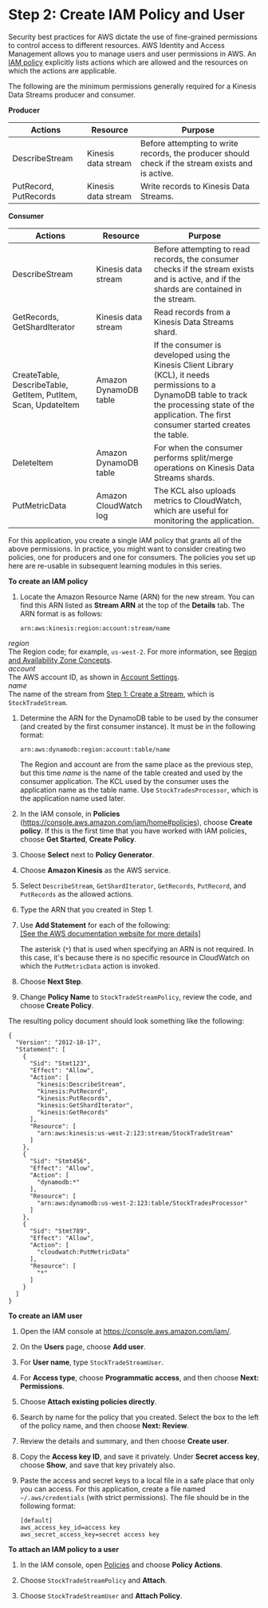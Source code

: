 # Step 2: Create IAM Policy and User<a name="learning-kinesis-module-one-iam"></a>

Security best practices for AWS dictate the use of fine\-grained permissions to control access to different resources\. AWS Identity and Access Management allows you to manage users and user permissions in AWS\. An [IAM policy](http://docs.aws.amazon.com/IAM/latest/UserGuide/PoliciesOverview.html) explicitly lists actions which are allowed and the resources on which the actions are applicable\.

The following are the minimum permissions generally required for a Kinesis Data Streams producer and consumer\.


**Producer**  

| Actions | Resource | Purpose | 
| --- | --- | --- | 
| DescribeStream | Kinesis data stream | Before attempting to write records, the producer should check if the stream exists and is active\. | 
| PutRecord, PutRecords | Kinesis data stream | Write records to Kinesis Data Streams\. | 


**Consumer**  

| **Actions** | **Resource** | **Purpose** | 
| --- | --- | --- | 
| DescribeStream | Kinesis data stream | Before attempting to read records, the consumer checks if the stream exists and is active, and if the shards are contained in the stream\. | 
| GetRecords, GetShardIterator  | Kinesis data stream | Read records from a Kinesis Data Streams shard\. | 
| CreateTable, DescribeTable, GetItem, PutItem, Scan, UpdateItem | Amazon DynamoDB table | If the consumer is developed using the Kinesis Client Library \(KCL\), it needs permissions to a DynamoDB table to track the processing state of the application\. The first consumer started creates the table\.  | 
| DeleteItem | Amazon DynamoDB table | For when the consumer performs split/merge operations on Kinesis Data Streams shards\. | 
| PutMetricData | Amazon CloudWatch log | The KCL also uploads metrics to CloudWatch, which are useful for monitoring the application\. | 

For this application, you create a single IAM policy that grants all of the above permissions\. In practice, you might want to consider creating two policies, one for producers and one for consumers\. The policies you set up here are re\-usable in subsequent learning modules in this series\.

**To create an IAM policy**

1. Locate the Amazon Resource Name \(ARN\) for the new stream\. You can find this ARN listed as **Stream ARN** at the top of the **Details** tab\. The ARN format is as follows:

   ```
   arn:aws:kinesis:region:account:stream/name
   ```  
*region*  
The Region code; for example, `us-west-2`\. For more information, see [Region and Availability Zone Concepts](http://docs.aws.amazon.com/AWSEC2/latest/UserGuide/using-regions-availability-zones.html#concepts-regions-availability-zones)\.  
*account*  
The AWS account ID, as shown in [Account Settings](https://console.aws.amazon.com/billing/home?#/account)\.  
*name*  
The name of the stream from [Step 1: Create a Stream](learning-kinesis-module-one-create-stream.md), which is `StockTradeStream`\.

1. Determine the ARN for the DynamoDB table to be used by the consumer \(and created by the first consumer instance\)\. It must be in the following format:

   ```
   arn:aws:dynamodb:region:account:table/name
   ```

   The Region and account are from the same place as the previous step, but this time *name* is the name of the table created and used by the consumer application\. The KCL used by the consumer uses the application name as the table name\. Use `StockTradesProcessor`, which is the application name used later\.

1. In the IAM console, in **Policies** \([https://console\.aws\.amazon\.com/iam/home\#policies](https://console.aws.amazon.com/iam/home#policies)\), choose **Create policy**\. If this is the first time that you have worked with IAM policies, choose **Get Started**, **Create Policy**\.

1. Choose **Select** next to **Policy Generator**\.

1. Choose **Amazon Kinesis** as the AWS service\.

1. Select `DescribeStream`, `GetShardIterator`, `GetRecords`, `PutRecord`, and `PutRecords` as the allowed actions\.

1. Type the ARN that you created in Step 1\.

1. Use **Add Statement** for each of the following:    
[\[See the AWS documentation website for more details\]](http://docs.aws.amazon.com/streams/latest/dev/learning-kinesis-module-one-iam.html)

   The asterisk \(`*`\) that is used when specifying an ARN is not required\. In this case, it's because there is no specific resource in CloudWatch on which the `PutMetricData` action is invoked\.

1. Choose **Next Step**\.

1. Change **Policy Name** to `StockTradeStreamPolicy`, review the code, and choose **Create Policy**\.

The resulting policy document should look something like the following:

```
{
  "Version": "2012-10-17",
  "Statement": [
    {
      "Sid": "Stmt123",
      "Effect": "Allow",
      "Action": [
        "kinesis:DescribeStream",
        "kinesis:PutRecord",
        "kinesis:PutRecords",
        "kinesis:GetShardIterator",
        "kinesis:GetRecords"
      ],
      "Resource": [
        "arn:aws:kinesis:us-west-2:123:stream/StockTradeStream"
      ]
    },
    {
      "Sid": "Stmt456",
      "Effect": "Allow",
      "Action": [
        "dynamodb:*"
      ],
      "Resource": [
        "arn:aws:dynamodb:us-west-2:123:table/StockTradesProcessor"
      ]
    },
    {
      "Sid": "Stmt789",
      "Effect": "Allow",
      "Action": [
        "cloudwatch:PutMetricData"
      ],
      "Resource": [
        "*"
      ]
    }
  ]
}
```

**To create an IAM user**

1. Open the IAM console at [https://console\.aws\.amazon\.com/iam/](https://console.aws.amazon.com/iam/)\.

1. On the **Users** page, choose **Add user**\.

1. For **User name**, type `StockTradeStreamUser`\.

1. For **Access type**, choose **Programmatic access**, and then choose **Next: Permissions**\.

1. Choose **Attach existing policies directly**\.

1. Search by name for the policy that you created\. Select the box to the left of the policy name, and then choose **Next: Review**\.

1. Review the details and summary, and then choose **Create user**\.

1. Copy the **Access key ID**, and save it privately\. Under **Secret access key**, choose **Show**, and save that key privately also\.

1. Paste the access and secret keys to a local file in a safe place that only you can access\. For this application, create a file named ` ~/.aws/credentials` \(with strict permissions\)\. The file should be in the following format:

   ```
   [default]
   aws_access_key_id=access key
   aws_secret_access_key=secret access key
   ```

**To attach an IAM policy to a user**

1. In the IAM console, open [Policies](https://console.aws.amazon.com/iam/home?#policies) and choose **Policy Actions**\. 

1. Choose `StockTradeStreamPolicy` and **Attach**\.

1. Choose `StockTradeStreamUser` and **Attach Policy**\.